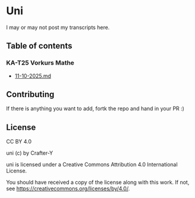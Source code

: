 # Uni

I may or may not post my transcripts here.

## Table of contents

### KA-T25 Vorkurs Mathe

- [11-10-2025.md](/ka-maths-pre-8/11-10-2025.md)

## Contributing

If there is anything you want to add, fortk the repo and hand in your PR :)

## License

CC BY 4.0

uni (c) by Crafter-Y

uni is licensed under a
Creative Commons Attribution 4.0 International License.

You should have received a copy of the license along with this
work. If not, see <https://creativecommons.org/licenses/by/4.0/>.
